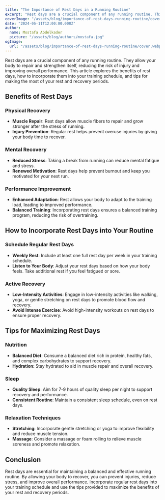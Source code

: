 ```yaml
---
title: "The Importance of Rest Days in a Running Routine"
excerpt: "Rest days are a crucial component of any running routine. This article explores the benefits of rest days, how to incorporate them into your training schedule, and tips for making the most of your rest and recovery periods."
coverImage: "/assets/blog/importance-of-rest-days-running-routine/cover.webp"
date: "2024-06-11T12:00:00.000Z"
author:
  name: Mostafa Abdelkader
  picture: "/assets/blog/authors/mostafa.jpg"
ogImage:
  url: "/assets/blog/importance-of-rest-days-running-routine/cover.webp"
---
```


Rest days are a crucial component of any running routine. They allow your body to repair and strengthen itself, reducing the risk of injury and improving overall performance. This article explores the benefits of rest days, how to incorporate them into your training schedule, and tips for making the most of your rest and recovery periods.

## Benefits of Rest Days

### Physical Recovery

- **Muscle Repair**: Rest days allow muscle fibers to repair and grow stronger after the stress of running.
- **Injury Prevention**: Regular rest helps prevent overuse injuries by giving your body time to recover.

### Mental Recovery

- **Reduced Stress**: Taking a break from running can reduce mental fatigue and stress.
- **Renewed Motivation**: Rest days help prevent burnout and keep you motivated for your next run.

### Performance Improvement

- **Enhanced Adaptation**: Rest allows your body to adapt to the training load, leading to improved performance.
- **Balanced Training**: Incorporating rest days ensures a balanced training program, reducing the risk of overtraining.

## How to Incorporate Rest Days into Your Routine

### Schedule Regular Rest Days

- **Weekly Rest**: Include at least one full rest day per week in your training schedule.
- **Listen to Your Body**: Adjust your rest days based on how your body feels. Take additional rest if you feel fatigued or sore.

### Active Recovery

- **Low-Intensity Activities**: Engage in low-intensity activities like walking, yoga, or gentle stretching on rest days to promote blood flow and recovery.
- **Avoid Intense Exercise**: Avoid high-intensity workouts on rest days to ensure proper recovery.

## Tips for Maximizing Rest Days

### Nutrition

- **Balanced Diet**: Consume a balanced diet rich in protein, healthy fats, and complex carbohydrates to support recovery.
- **Hydration**: Stay hydrated to aid in muscle repair and overall recovery.

### Sleep

- **Quality Sleep**: Aim for 7-9 hours of quality sleep per night to support recovery and performance.
- **Consistent Routine**: Maintain a consistent sleep schedule, even on rest days.

### Relaxation Techniques

- **Stretching**: Incorporate gentle stretching or yoga to improve flexibility and reduce muscle tension.
- **Massage**: Consider a massage or foam rolling to relieve muscle soreness and promote relaxation.

## Conclusion

Rest days are essential for maintaining a balanced and effective running routine. By allowing your body to recover, you can prevent injuries, reduce stress, and improve overall performance. Incorporate regular rest days into your training schedule and use the tips provided to maximize the benefits of your rest and recovery periods.

